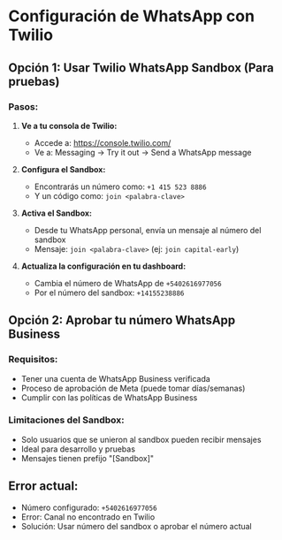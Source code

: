 # Configuración de WhatsApp con Twilio

## Opción 1: Usar Twilio WhatsApp Sandbox (Para pruebas)

### Pasos:

1. **Ve a tu consola de Twilio:**
   - Accede a: https://console.twilio.com/
   - Ve a: Messaging → Try it out → Send a WhatsApp message

2. **Configura el Sandbox:**
   - Encontrarás un número como: `+1 415 523 8886`
   - Y un código como: `join <palabra-clave>`

3. **Activa el Sandbox:**
   - Desde tu WhatsApp personal, envía un mensaje al número del sandbox
   - Mensaje: `join <palabra-clave>` (ej: `join capital-early`)

4. **Actualiza la configuración en tu dashboard:**
   - Cambia el número de WhatsApp de `+5402616977056` 
   - Por el número del sandbox: `+14155238886`

## Opción 2: Aprobar tu número WhatsApp Business

### Requisitos:
- Tener una cuenta de WhatsApp Business verificada
- Proceso de aprobación de Meta (puede tomar días/semanas)
- Cumplir con las políticas de WhatsApp Business

### Limitaciones del Sandbox:
- Solo usuarios que se unieron al sandbox pueden recibir mensajes
- Ideal para desarrollo y pruebas
- Mensajes tienen prefijo "[Sandbox]"

## Error actual:
- Número configurado: `+5402616977056`
- Error: Canal no encontrado en Twilio
- Solución: Usar número del sandbox o aprobar el número actual

